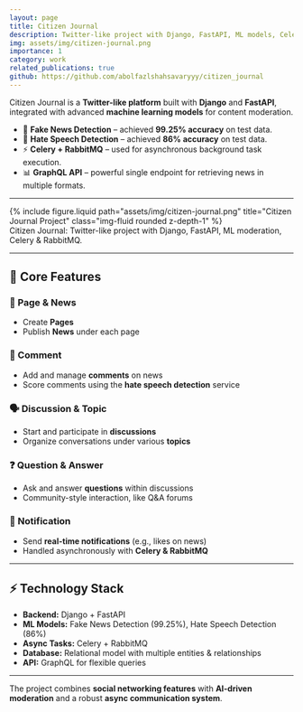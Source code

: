 ```yaml
---
layout: page
title: Citizen Journal
description: Twitter-like project with Django, FastAPI, ML models, Celery, RabbitMQ & GraphQL
img: assets/img/citizen-journal.png
importance: 1
category: work
related_publications: true
github: https://github.com/abolfazlshahsavaryyy/citizen_journal
---
```


Citizen Journal is a **Twitter-like platform** built with **Django** and **FastAPI**, integrated with advanced **machine learning models** for content moderation.  

- 📰 **Fake News Detection** – achieved **99.25% accuracy** on test data.  
- 💬 **Hate Speech Detection** – achieved **86% accuracy** on test data.  
- ⚡ **Celery + RabbitMQ** – used for asynchronous background task execution.  
- 📊 **GraphQL API** – powerful single endpoint for retrieving news in multiple formats.  

---

<div class="row justify-content-sm-center">
  <div class="col-sm-10 mt-3 mt-md-0">
    {% include figure.liquid path="assets/img/citizen-journal.png" title="Citizen Journal Project" class="img-fluid rounded z-depth-1" %}
  </div>
</div>
<div class="caption">
  Citizen Journal: Twitter-like project with Django, FastAPI, ML moderation, Celery & RabbitMQ.
</div>

---

## 📌 Core Features

### 📄 Page & News
- Create **Pages**  
- Publish **News** under each page  

### 💬 Comment
- Add and manage **comments** on news  
- Score comments using the **hate speech detection** service  

### 🗣️ Discussion & Topic
- Start and participate in **discussions**  
- Organize conversations under various **topics**  

### ❓ Question & Answer
- Ask and answer **questions** within discussions  
- Community-style interaction, like Q&A forums  

### 🔔 Notification
- Send **real-time notifications** (e.g., likes on news)  
- Handled asynchronously with **Celery & RabbitMQ**  

---

## ⚡ Technology Stack
- **Backend:** Django + FastAPI  
- **ML Models:** Fake News Detection (99.25%), Hate Speech Detection (86%)  
- **Async Tasks:** Celery + RabbitMQ  
- **Database:** Relational model with multiple entities & relationships  
- **API:** GraphQL for flexible queries  

---

The project combines **social networking features** with **AI-driven moderation** and a robust **async communication system**.  
